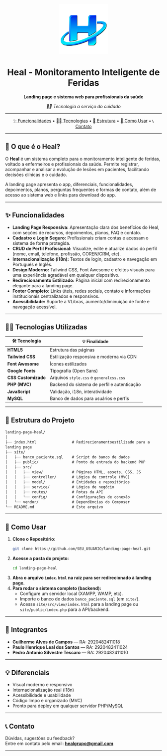 <p align="center">
  <img src="site/src/view/assets/imgs/Logo_Heal4.png" alt="Heal Logo" width="160">
</p>

<h1 align="center">Heal - Monitoramento Inteligente de Feridas</h1>
<p align="center"><b>Landing page e sistema web para profissionais da saúde</b></p>
<p align="center"><i>👨‍⚕️ Tecnologia a serviço do cuidado</i></p>

---

<p align="center">
  <a href="#funcionalidades">✨ Funcionalidades</a> •
  <a href="#tecnologias">🧑‍💻 Tecnologias</a> •
  <a href="#estrutura">📁 Estrutura</a> •
  <a href="#como-usar">🚀 Como Usar</a> •
  <a href="#contato">📞 Contato</a>
</p>

---

## 📲 O que é o Heal?

O **Heal** é um sistema completo para o monitoramento inteligente de feridas, voltado a enfermeiros e profissionais da saúde. Permite registrar, acompanhar e analisar a evolução de lesões em pacientes, facilitando decisões clínicas e o cuidado.

A landing page apresenta o app, diferenciais, funcionalidades, depoimentos, planos, perguntas frequentes e formas de contato, além de acesso ao sistema web e links para download do app.

---

## ✨ Funcionalidades

- **Landing Page Responsiva:** Apresentação clara dos benefícios do Heal, com seções de recursos, depoimentos, planos, FAQ e contato.
- **Cadastro e Login Seguro:** Profissionais criam contas e acessam o sistema de forma protegida.
- **CRUD de Perfil Profissional:** Visualize, edite e atualize dados do perfil (nome, email, telefone, profissão, COREN/CRM, etc).
- **Internacionalização (i18n):** Textos de login, cadastro e navegação em Português e Inglês.
- **Design Moderno:** Tailwind CSS, Font Awesome e efeitos visuais para uma experiência agradável em qualquer dispositivo.
- **Redirecionamento Estilizado:** Página inicial com redirecionamento elegante para a landing page.
- **Footer Completo:** Links úteis, redes sociais, contato e informações institucionais centralizados e responsivos.
- **Acessibilidade:** Suporte a VLibras, aumento/diminuição de fonte e navegação acessível.

---

## 🧑‍💻 Tecnologias Utilizadas

| 🛠️ Tecnologia      | 💡 Finalidade                                 |
|--------------------|----------------------------------------------|
| **HTML5**          | Estrutura das páginas                        |
| **Tailwind CSS**   | Estilização responsiva e moderna via CDN     |
| **Font Awesome**   | Ícones estilizados                           |
| **Google Fonts**   | Tipografia (Open Sans)                       |
| **CSS Customizado**| Arquivos `style.css` e `generalcss.css`      |
| **PHP (MVC)**      | Backend do sistema de perfil e autenticação  |
| **JavaScript**     | Validação, i18n, interatividade              |
| **MySQL**          | Banco de dados para usuários e perfis        |

---

## 📁 Estrutura do Projeto

```
landing-page-heal/
│
├── index.html                # Redirecionamentoestilizado para a landing page
├── site/
│   ├── banco_paciente.sql    # Script do banco de dados
│   ├── public/               # Ponto de entrada do backend PHP
│   ├── src/
│   │   ├── view/             # Páginas HTML, assets, CSS, JS
│   │   ├── controller/       # Lógica de controle (MVC)
│   │   ├── model/            # Entidades e repositórios
│   │   ├── service/          # Lógica de negócio
│   │   ├── routes/           # Rotas da API
│   │   └── config/           # Configurações de conexão
│   └── vendor/               # Dependências do Composer
└── README.md                 # Este arquivo
```

---

## 🚀 Como Usar

1. **Clone o Repositório:**
   ```bash
   git clone https://github.com/SEU_USUARIO/landing-page-heal.git
   ```
2. **Acesse a pasta do projeto:**
   ```bash
   cd landing-page-heal
   ```
3. **Abra o arquivo `index.html` na raiz para ser redirecionado à landing page.**
4. **Para rodar o sistema completo (backend):**
   - Configure um servidor local (XAMPP, WAMP, etc).
   - Importe o banco de dados `banco_paciente.sql` (em `site/`).
   - Acesse `site/src/view/index.html` para a landing page ou `site/public/index.php` para a API/backend.

---

## 👥 Integrantes

- **Guilherme Alves de Campos** — RA: 2920482411018
- **Paulo Henrique Leal dos Santos** — RA: 2920482411024
- **Pedro Antonio Silvestre Tescaro** — RA: 2920482411010

---

## 💡 Diferenciais

- Visual moderno e responsivo
- Internacionalização real (i18n)
- Acessibilidade e usabilidade
- Código limpo e organizado (MVC)
- Pronto para deploy em qualquer servidor PHP/MySQL

---

## 📞 Contato

Dúvidas, sugestões ou feedback?  
Entre em contato pelo email: **healgrupo@gmail.com**

---
